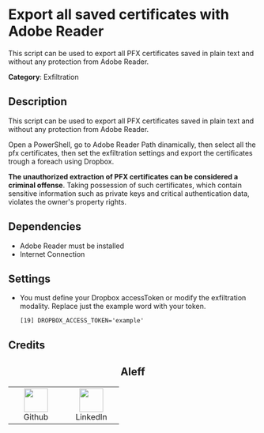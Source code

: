 # Export all saved certificates with Adobe Reader

This script can be used to export all PFX certificates saved in plain text and without any protection from Adobe Reader.

**Category**: Exfiltration

## Description

This script can be used to export all PFX certificates saved in plain text and without any protection from Adobe Reader.

Open a PowerShell, go to Adobe Reader Path dinamically, then select all the pfx certificates, then set the exfiltration settings and export the certificates trough a foreach using Dropbox.

**The unauthorized extraction of PFX certificates can be considered a criminal offense**. Taking possession of such certificates, which contain sensitive information such as private keys and critical authentication data, violates the owner's property rights.

## Dependencies

* Adobe Reader must be installed
* Internet Connection

## Settings

- You must define your Dropbox accessToken or modify the exfiltration modality. Replace just the example word with your token.

    `[19] DROPBOX_ACCESS_TOKEN='example'`

## Credits

<h2 align="center">Aleff</h2>
<div align=center>
<table>
  <tr>
    <td align="center" width="96">
      <a href="https://github.com/aleff-github">
        <img src=https://github.com/aleff-github/aleff-github/blob/main/img/github.png?raw=true width="48" height="48" />
      </a>
      <br>Github
    </td>
    <td align="center" width="96">
      <a href="https://www.linkedin.com/in/alessandro-greco-aka-aleff/">
        <img src=https://github.com/aleff-github/aleff-github/blob/main/img/linkedin.png?raw=true width="48" height="48" />
      </a>
      <br>LinkedIn
    </td>
  </tr>
</table>
</div>
